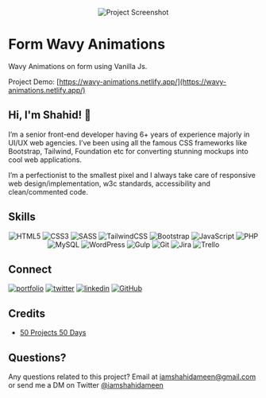 <div align="center">

![Project Screenshot](https://50projects50days.com/img/projects-img/8-form-wave.png)

</div>

# Form Wavy Animations

Wavy Animations on form using Vanilla Js. 

Project Demo: [https://wavy-animations.netlify.app/](https://wavy-animations.netlify.app/)

## Hi, I'm Shahid! 👋

I’m a senior front-end developer having 6+ years of experience majorly in UI/UX web agencies. I’ve been using all the famous CSS frameworks like Bootstrap, Tailwind, Foundation etc for converting stunning mockups into cool web applications.

I’m a perfectionist to the smallest pixel and I always take care of responsive web design/implementation, w3c standards, accessibility and clean/commented code.

## Skills

<div align="center">

![HTML5](https://img.shields.io/badge/html5-%23E34F26.svg?style=for-the-badge&logo=html5&logoColor=white)
![CSS3](https://img.shields.io/badge/css3-%231572B6.svg?style=for-the-badge&logo=css3&logoColor=white)
![SASS](https://img.shields.io/badge/SASS-hotpink.svg?style=for-the-badge&logo=SASS&logoColor=white)
![TailwindCSS](https://img.shields.io/badge/tailwindcss-%2338B2AC.svg?style=for-the-badge&logo=tailwind-css&logoColor=white)
![Bootstrap](https://img.shields.io/badge/bootstrap-%23563D7C.svg?style=for-the-badge&logo=bootstrap&logoColor=white)
![JavaScript](https://img.shields.io/badge/javascript-%23323330.svg?style=for-the-badge&logo=javascript&logoColor=%23F7DF1E)
![PHP](https://img.shields.io/badge/php-%23777BB4.svg?style=for-the-badge&logo=php&logoColor=white)
![MySQL](https://img.shields.io/badge/mysql-%2300f.svg?style=for-the-badge&logo=mysql&logoColor=white)
![WordPress](https://img.shields.io/badge/WordPress-%23117AC9.svg?style=for-the-badge&logo=WordPress&logoColor=white)
![Gulp](https://img.shields.io/badge/GULP-%23CF4647.svg?style=for-the-badge&logo=gulp&logoColor=white)
![Git](https://img.shields.io/badge/git-%23F05033.svg?style=for-the-badge&logo=git&logoColor=white)
![Jira](https://img.shields.io/badge/jira-%230A0FFF.svg?style=for-the-badge&logo=jira&logoColor=white)
![Trello](https://img.shields.io/badge/Trello-%23026AA7.svg?style=for-the-badge&logo=Trello&logoColor=white)

</div>

## Connect

[![portfolio](https://img.shields.io/badge/my_portfolio-000?style=for-the-badge&logo=ko-fi&logoColor=white)](https://shahidameen.com)
[![twitter](https://img.shields.io/badge/twitter-1DA1F2?style=for-the-badge&logo=twitter&logoColor=white)](https://twitter.com/iamshahidameen)
[![linkedin](https://img.shields.io/badge/linkedin-0A66C2?style=for-the-badge&logo=linkedin&logoColor=white)](https://www.linkedin.com/in/iamshahidameen)
[![GitHub](https://img.shields.io/badge/github-%23121011.svg?style=for-the-badge&logo=github&logoColor=white)](https://github.com/iamshahidameen)

## Credits

- [50 Projects 50 Days](https://50projects50days.com)

## Questions?

Any questions related to this project? Email at iamshahidameen@gmail.com or send me a DM on Twitter [@iamshahidameen](https://twitter.com/iamshahidameen)
